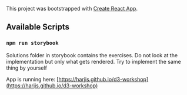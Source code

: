 This project was bootstrapped with [Create React App](https://github.com/facebook/create-react-app).

## Available Scripts

### `npm run storybook`

Solutions folder in storybook contains the exercises. Do not look at the implementation but only what gets rendered. Try to implement the same thing by yourself

App is running here: [https://harjis.github.io/d3-workshop](https://harjis.github.io/d3-workshop)
